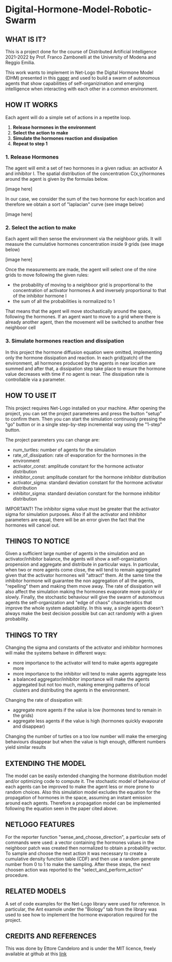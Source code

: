 # Digital-Hormone-Model-Robotic-Swarm

## WHAT IS IT?

This is a project done for the course of Distributed Artificial Intelligence 2021-2022 by Prof. Franco Zambonelli at the University of Modena and Reggio Emilia.

This work wants to implement in Net-Logo the Digital Hormone Model (DHM) presented in this [paper]() and used to build a swarm of autonomous agents that show capabilities of self-organizination and emerging intelligence when interacting with each other in a common environment.

## HOW IT WORKS

Each agent will do a simple set of actions in a repetite loop.

1. **Release hormones in the environment**
2. **Select the action to make**
3. **Simulate the hormones reaction and dissipation**
4. **Repeat to step 1**

### 1. Release Hormones
The agent will emit a set of two hormones in a given radius: an activator A and inhibitor I.
The spatial distribution of the concentration C(x,y)hormones around the agent is given by the formulas below.

[image here]

In our case, we consider the sum of the two hormone for each location and therefore we obtain a sort of "laplacian" curve (see image below)

[image here]
### 2. Select the action to make
Each agent will then sense the environment via the neighboor grids. It will measure the cumulative hormones concentration inside 9 grids (see image below)

[image here]

Once the measurements are made, the agent will select one of the nine grids to move following the given rules:
- the probability of moving to a neighboor grid is proportional to the concentration of activator hormones A and inversely proportional to that of the inhibitor hormone I
- the sum of all the probabilities is normalized to 1

That means that the agent will move stochastically around the space, following the hormones.
If an agent want to move to a grid where there is already another agent, then the movement will be switched to another free neighboor cell
### 3. Simulate hormones reaction and dissipation
In this project the hormone diffusion equation were omitted, implementing only the hormone dissipation and reaction.
In each grid(patch) of the environment, all hormones produced by the agents in near location are summed and after that, a dissipation step take place to ensure the hormone value decreases with time if no agent is near.
The dissipation rate is controllable via a parameter.

## HOW TO USE IT

This project requires Net-Logo installed on your machine.
After opening the project, you can set the project parameteres and press the button "setup" to confirm them. Then you can start the simulation continuosly pressing the "go" button or in a single step-by-step incremental way using the "1-step" button.

The project parameters you can change are:
- num_turtles: number of agents for the simulation
- rate_of_dissipation: rate of evaporation for the hormones in the environment
- activator_const: amplitude constant for the hormone activator distribution
- inhibitor_const: amplitude constant for the hormone inhibitor distribution
- activator_sigma: standard deviation constant for the hormone activator distribution
- inhibitor_sigma: standard deviation constant for the hormone inhibitor distribution

IMPORTANT!
The inhibitor sigma value must be greater that the activator sigma for simulation purposes.
Also if all the activator and inhibitor parameters are equal, there will be an error given the fact that the hormones will cancel out.

## THINGS TO NOTICE

Given a sufficient large number of agents in the simulation and an activator/inhibitor balance, the agents will show a self-organization propension and aggregate and distribute in particular ways.
In particular, when two or more agents come close, the will tend to remain aggregated given that the activator hormones will "attract" them.
At the same time the inhibitor hormone will guarantee the non aggregation of all the agents, "repelling" them and making them move away.
The rate of dissipation will also affect the simulation making the hormones evaporate more quickly or slowly.
Finally, the stochastic behaviour will give the swarm of autonomous agents the self-organization and "edge of chaos" characteristics that improve the whole system adaptability. In this way, a single agents doesn't always make the best decision possible but can act randomly with a given probability.

## THINGS TO TRY

Changing the sigma and constants of the activator and inhibitor hormones will make the systems behave in different ways:
- more importance to the activator will tend to make agents aggregate more
- more importance to the inhibitor will tend to make agents aggregate less
- a balanced aggregator/inhibitor importance will make the agents aggregated but not too much, making emerging patterns of local clusters and distributing the agents in the environment.

Changing the rate of dissipation will:
- aggregate more agents if the value is low (hormones tend to remain in the grids)
- aggregate less agents if the value is high (hormones quickly evaporate and disappear)

Changing the number of turtles on a too low number will make the emerging behaviours disappear but when the value is high enough, different numbers yield similar results

## EXTENDING THE MODEL

The model can be easily extended changing the hormone distribution model and/or optimizing code to compute it.
The stochastic model of behaviour of each agents can be improved to make the agent less or more prone to random choices.
Also this simulation model excludes the equation for the propagation of hormones in the space, assuming an instant emission around each agents.
Therefore a propagation model can be implemented following the equation seen in the paper cited above.

## NETLOGO FEATURES

For the reporter function "sense_and_choose_direction", a particular sets of commands were used: a vector containing the hormones values in the neighboor patch was created then normalized to obtain a probability vector. To sample and choose the next action it was necessary to create a cumulative density function table (CDF) and then use a random generate number from 0 to 1 to make the sampling. After these steps, the next choosen action was reported to the "select_and_perform_action" procedure.


## RELATED MODELS

A set of code examples for the Net-Logo library were used for reference. In particular, the Ant examole under the "Biology" tab from the library was used to see how to implement the hormone evaporation required for the project.

## CREDITS AND REFERENCES

This was done by Ettore Candeloro and is under the MIT licence, freely available at github at this [link]()
